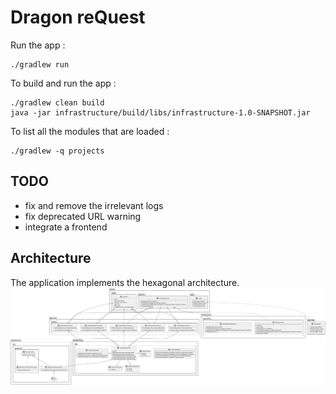 # Dragon reQuest

Run the app :

```shell script
./gradlew run
```

To build and run the app :

```shell script
./gradlew clean build
java -jar infrastructure/build/libs/infrastructure-1.0-SNAPSHOT.jar
```

To list all the modules that are loaded :

```shell script
./gradlew -q projects
```

## TODO

- fix and remove the irrelevant logs
- fix deprecated URL warning
- integrate a frontend

## Architecture

The application implements the hexagonal architecture.
<img src="./doc/hexagonal-architecture.svg">
